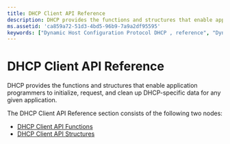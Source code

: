 ```yaml
---
title: DHCP Client API Reference
description: DHCP provides the functions and structures that enable application programmers to initialize, request, and clean up DHCP-specific data for any given application.
ms.assetid: 'ca859a72-51d3-4bd5-96b9-7a9a2df95595'
keywords: ["Dynamic Host Configuration Protocol DHCP , reference", "Dynamic Host Configuration Protocol DHCP , reference, functions", "DHCP functions DHCP"]
---
```


# DHCP Client API Reference

DHCP provides the functions and structures that enable application programmers to initialize, request, and clean up DHCP-specific data for any given application.

The DHCP Client API Reference section consists of the following two nodes:

-   [DHCP Client API Functions](dhcp-client-api-functions.md)
-   [DHCP Client API Structures](dhcp-client-api-structures.md)

 

 




